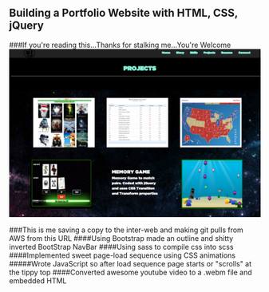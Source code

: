 ## Building a Portfolio Website with HTML, CSS, jQuery
###If you're reading this...Thanks for stalking me...You're Welcome
![alt text](img/ss.png "Description goes here")
<!--![My image](Willyb15.github.com/photo-gallery/Images/image1.jpg)-->
###This is me saving a copy to the inter-web and making git pulls from AWS from this URL
####Using Bootstrap made an outline and shitty inverted BootStrap NavBar
####Using sass to compile css into scss
####Implemented sweet page-load sequence using CSS animations
#####Wrote JavaScript so after load sequence page starts or "scrolls" at the tippy top
####Converted awesome youtube video to a .webm file and embedded HTML
